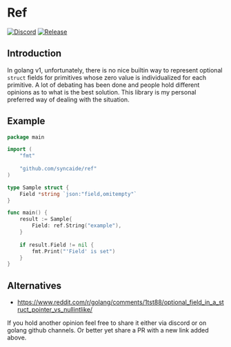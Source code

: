 # Ref

[![Discord](https://img.shields.io/discord/428990244952735764.svg?style=flat&logo=discord&colorB=green)](https://discord.gg/M9nxJ3g)
[![Release](https://img.shields.io/badge/release-v1.0.0-e36397.svg)](https://github.com/syncaide/gate/releases/tag/v1.0.0)

## Introduction
In golang v1, unfortunately, there is no nice builtin way to represent optional 
`struct` fields for primitives whose zero value is individualized for each 
primitive. A lot of debating has been done and people hold different opinions 
as to what is the best solution. This library is my personal preferred way
of dealing with the situation.

## Example
```go
package main

import (
	"fmt"
	
	"github.com/syncaide/ref"
)

type Sample struct {
	Field *string `json:"field,omitempty"`
}

func main() {
	result := Sample{
		Field: ref.String("example"),
	}
	
	if result.Field != nil {
		fmt.Print("'Field' is set")
	}
}
```

## Alternatives
* https://www.reddit.com/r/golang/comments/1tst88/optional_field_in_a_struct_pointer_vs_nullintlike/

If you hold another opinion feel free to share it either via discord or on 
golang github channels. Or better yet share a PR with a new link added above.